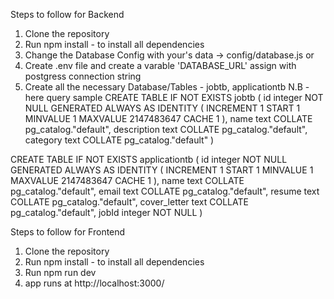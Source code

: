 Steps to follow for Backend
1. Clone the repository
2. Run npm install - to install all dependencies
3. Change the Database Config with your's data -> config/database.js or
4. Create .env file and create a varable 'DATABASE_URL' assign with postgress connection string
5. Create all the necessary Database/Tables - jobtb, applicationtb
N.B - here query sample
CREATE TABLE IF NOT EXISTS jobtb
(
    id integer NOT NULL GENERATED ALWAYS AS IDENTITY ( INCREMENT 1 START 1 MINVALUE 1 MAXVALUE 2147483647 CACHE 1 ),
    name text COLLATE pg_catalog."default",
    description text COLLATE pg_catalog."default",
    category text COLLATE pg_catalog."default"
)

CREATE TABLE IF NOT EXISTS applicationtb
(
    id integer NOT NULL GENERATED ALWAYS AS IDENTITY ( INCREMENT 1 START 1 MINVALUE 1 MAXVALUE 2147483647 CACHE 1 ),
    name text COLLATE pg_catalog."default",
    email text COLLATE pg_catalog."default",
    resume text COLLATE pg_catalog."default",
    cover_letter text COLLATE pg_catalog."default",
    jobId integer NOT NULL
)

Steps to follow for Frontend
1. Clone the repository
2. Run npm install - to install all dependencies
3. Run npm run dev
4. app runs at http://localhost:3000/
